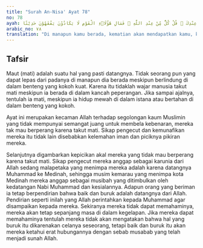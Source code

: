 ```yaml
---
title: "Surah An-Nisa' Ayat 78"
no: 78
ayah: اَيْنَمَا تَكُوْنُوْا يُدْرِكْكُّمُ الْمَوْتُ وَلَوْ كُنْتُمْ فِيْ بُرُوْجٍ مُّشَيَّدَةٍ ۗ وَاِنْ تُصِبْهُمْ حَسَنَةٌ يَّقُوْلُوْا هٰذِهٖ مِنْ عِنْدِ اللّٰهِ ۚ وَاِنْ تُصِبْهُمْ سَيِّئَةٌ يَّقُوْلُوْا هٰذِهٖ مِنْ عِنْدِكَ ۗ قُلْ كُلٌّ مِّنْ عِنْدِ اللّٰهِ ۗ فَمَالِ هٰٓؤُلَاۤءِ الْقَوْمِ لَا يَكَادُوْنَ يَفْقَهُوْنَ حَدِيْثًا 
arabic_no: ٧٨
translation: "Di manapun kamu berada, kematian akan mendapatkan kamu, kendatipun kamu berada di dalam benteng yang tinggi dan kukuh. Jika mereka memperoleh kebaikan, mereka mengatakan, “Ini dari sisi Allah,” dan jika mereka ditimpa suatu keburukan, mereka mengatakan, “Ini dari engkau (Muham-mad).” Katakanlah, “Semuanya (datang) dari sisi Allah.” Maka mengapa orang-orang itu (orang-orang munafik) hampir-hampir tidak memahami pembicaraan (sedikit pun)?”"
---
```


## Tafsir

Maut (mati) adalah suatu hal yang pasti datangnya. Tidak seorang pun yang dapat lepas dari padanya di manapun dia berada meskipun berlindung di dalam benteng yang kokoh kuat. Karena itu tidaklah wajar manusia takut mati meskipun ia berada di dalam kancah peperangan. Jika sampai ajalnya, tentulah ia mati, meskipun ia hidup mewah di dalam istana atau bertahan di dalam benteng yang kokoh.

Ayat ini merupakan kecaman Allah terhadap segolongan kaum Muslimin yang tidak mempunyai semangat juang untuk membela kebenaran, mereka tak mau berperang karena takut mati. Sikap pengecut dan kemunafikan mereka itu tidak lain disebabkan kelemahan iman dan piciknya pikiran mereka.

Selanjutnya digambarkan kepicikan akal mereka yang tidak mau berperang karena takut mati. Sikap pengecut mereka anggap sebagai karunia dari Allah sedang malapetaka yang menimpa mereka adalah karena datangnya Muhammad ke Medinah, sehingga musim kemarau yang menimpa kota Medinah mereka anggap sebagai musibah yang ditimbulkan oleh kedatangan Nabi Muhammad dan kesialannya. Adapun orang yang beriman ia tetap berpendirian bahwa baik dan buruk adalah datangnya dari Allah. Pendirian seperti inilah yang Allah perintahkan kepada Muhammad agar disampaikan kepada mereka. Sekiranya mereka tidak dapat memahaminya, mereka akan tetap sepanjang masa di dalam kegelapan. Jika mereka dapat memahaminya tentulah mereka tidak akan mengatakan bahwa hal yang buruk itu dikarenakan celanya seseorang, tetapi baik dan buruk itu akan mereka ketahui erat hubungannya dengan sebab musabab yang telah menjadi sunah Allah.